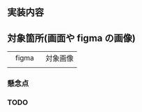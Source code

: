 ## 実装内容

## 対象箇所(画面や figma の画像)

<table width="100%">
  <tr align="center">
    <td>figma</td>
    <td>対象画像</td>
  </tr>
  <tr>
    <td width="50%">
<!-- ここにFigmaの画像のURLを貼る -->

<!-- End -->
</td>
    <td width="50%">
<!-- ここに画像②のURLを貼る -->

<!-- End -->
   </td>
  </tr>
</table>

### 懸念点

### TODO
